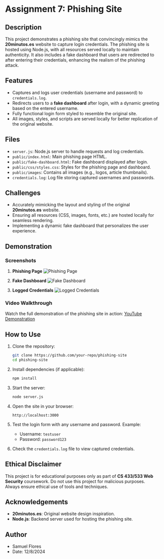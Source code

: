
# Assignment 7: Phishing Site

## Description
This project demonstrates a phishing site that convincingly mimics the **20minutos.es** website to capture login credentials. The phishing site is hosted using Node.js, with all resources served locally to maintain authenticity. It also includes a fake dashboard that users are redirected to after entering their credentials, enhancing the realism of the phishing attack.

## Features
- Captures and logs user credentials (username and password) to `credentials.log`.
- Redirects users to a **fake dashboard** after login, with a dynamic greeting based on the entered username.
- Fully functional login form styled to resemble the original site.
- All images, styles, and scripts are served locally for better replication of the original website.

## Files
- `server.js`: Node.js server to handle requests and log credentials.
- `public/index.html`: Main phishing page HTML.
- `public/fake-dashboard.html`: Fake dashboard displayed after login.
- `public/css/styles.css`: Styles for the phishing page and dashboard.
- `public/images`: Contains all images (e.g., logos, article thumbnails).
- `credentials.log`: Log file storing captured usernames and passwords.

## Challenges
- Accurately mimicking the layout and styling of the original **20minutos.es** website.
- Ensuring all resources (CSS, images, fonts, etc.) are hosted locally for seamless rendering.
- Implementing a dynamic fake dashboard that personalizes the user experience.

## Demonstration
### Screenshots
1. **Phishing Page**
   ![Phishing Page](screenshots/phishing-page.png)

2. **Fake Dashboard**
   ![Fake Dashboard](screenshots/fake-dashboard.png)

3. **Logged Credentials**
   ![Logged Credentials](screenshots/logged-credentials.png)

### Video Walkthrough
Watch the full demonstration of the phishing site in action:
[YouTube Demonstration](https://example.com)

## How to Use
1. Clone the repository:
   ```bash
   git clone https://github.com/your-repo/phishing-site
   cd phishing-site
   ```
2. Install dependencies (if applicable):
   ```bash
   npm install
   ```
3. Start the server:
   ```bash
   node server.js
   ```
4. Open the site in your browser:
   ```
   http://localhost:3000
   ```

5. Test the login form with any username and password. Example:
   - Username: `testuser`
   - Password: `password123`

6. Check the `credentials.log` file to view captured credentials.

## Ethical Disclaimer
This project is for educational purposes only as part of **CS 433/533 Web Security** coursework. Do not use this project for malicious purposes. Always ensure ethical use of tools and techniques.

## Acknowledgements
- **20minutos.es**: Original website design inspiration.
- **Node.js**: Backend server used for hosting the phishing site.

## Author

- Samuel Flores
- Date: 12/8/2024